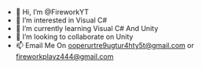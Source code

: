 - 👋 Hi, I’m @FireworkYT
- 👀 I’m interested in Visual C#
- 🌱 I’m currently learning Visual C# And Unity
- 💞️ I’m looking to collaborate on Unity
- 📫 Email Me On ooperurtre9ugtur4hty5t@gmail.com or fireworkplayz444@gmail.com
